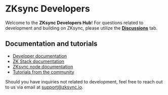 # ZKsync Developers

Welcome to the **ZKsync Developers Hub**! For questions related to development and building on ZKsync, please utilize the [**Discussions**](https://github.com/zkSync-Community-Hub/zksync-developers/discussions) tab.

## Documentation and tutorials

- [Developer documentation](https://docs.zksync.io/build)
- [ZK Stack documentation](https://docs.zksync.io/zk-stack)
- [ZKsync node documentation](https://docs.zksync.io/zksync-node)
- [Tutorials from the community](https://code.zksync.io/)

Should you have inquiries not related to development, feel free to reach out to us via email at [support@zksync.io](mailto:support@zksync.io).
